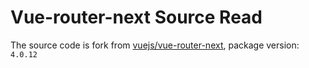 # Vue-router-next Source Read

The source code is fork from [vuejs/vue-router-next](https://github.com/vuejs/vue-router-next.git), package version: `4.0.12`

